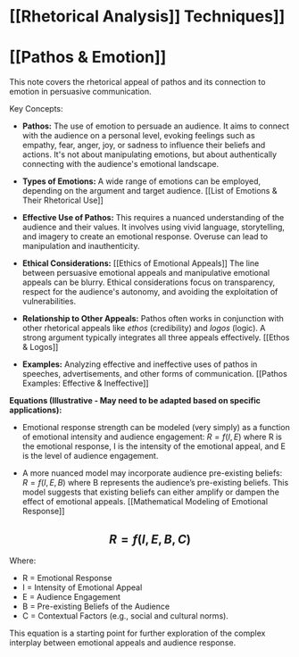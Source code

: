 # [[Rhetorical Analysis]] Techniques]]
# [[Pathos & Emotion]]

This note covers the rhetorical appeal of pathos and its connection to emotion in persuasive communication.

Key Concepts:

* **Pathos:**  The use of emotion to persuade an audience.  It aims to connect with the audience on a personal level, evoking feelings such as empathy, fear, anger, joy, or sadness to influence their beliefs and actions.  It's not about manipulating emotions, but about authentically connecting with the audience's emotional landscape.

* **Types of Emotions:**  A wide range of emotions can be employed, depending on the argument and target audience. [[List of Emotions & Their Rhetorical Use]]

* **Effective Use of Pathos:**  This requires a nuanced understanding of the audience and their values.  It involves using vivid language, storytelling, and imagery to create an emotional response.  Overuse can lead to manipulation and inauthenticity.

* **Ethical Considerations:** [[Ethics of Emotional Appeals]]  The line between persuasive emotional appeals and manipulative emotional appeals can be blurry.  Ethical considerations focus on transparency, respect for the audience's autonomy, and avoiding the exploitation of vulnerabilities.

* **Relationship to Other Appeals:** Pathos often works in conjunction with other rhetorical appeals like *ethos* (credibility) and *logos* (logic).  A strong argument typically integrates all three appeals effectively.  [[Ethos & Logos]]

* **Examples:**  Analyzing effective and ineffective uses of pathos in speeches, advertisements, and other forms of communication. [[Pathos Examples: Effective & Ineffective]]

**Equations (Illustrative -  May need to be adapted based on specific applications):**

* Emotional response strength can be modeled (very simply) as a function of emotional intensity and audience engagement: $R = f(I, E)$ where R is the emotional response, I is the intensity of the emotional appeal, and E is the level of audience engagement.

* A more nuanced model may incorporate audience pre-existing beliefs: $R = f(I, E, B)$ where B represents the audience’s pre-existing beliefs.  This model suggests that existing beliefs can either amplify or dampen the effect of emotional appeals.  [[Mathematical Modeling of Emotional Response]]


## $$R = f(I, E, B, C)$$

Where:
* R = Emotional Response
* I = Intensity of Emotional Appeal
* E = Audience Engagement
* B = Pre-existing Beliefs of the Audience
* C = Contextual Factors (e.g., social and cultural norms).


This equation is a starting point for further exploration of the complex interplay between emotional appeals and audience response.
